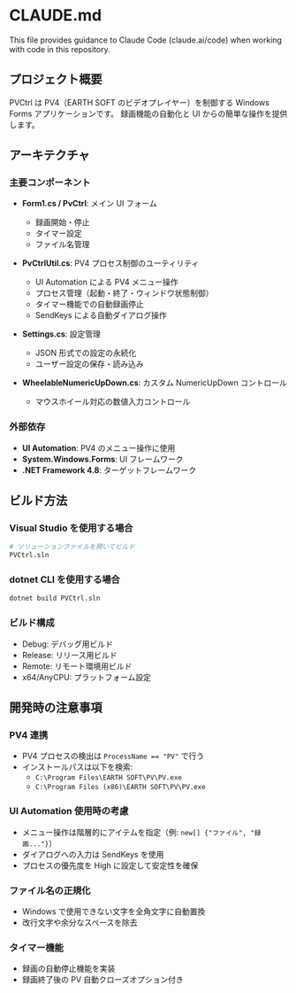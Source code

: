 # CLAUDE.md

This file provides guidance to Claude Code (claude.ai/code) when working with code in this repository.

## プロジェクト概要

PVCtrl は PV4（EARTH SOFT のビデオプレイヤー）を制御する Windows Forms アプリケーションです。
録画機能の自動化と UI からの簡単な操作を提供します。

## アーキテクチャ

### 主要コンポーネント

- **Form1.cs / PvCtrl**: メイン UI フォーム
  - 録画開始・停止
  - タイマー設定
  - ファイル名管理
  
- **PvCtrlUtil.cs**: PV4 プロセス制御のユーティリティ
  - UI Automation による PV4 メニュー操作
  - プロセス管理（起動・終了・ウィンドウ状態制御）
  - タイマー機能での自動録画停止
  - SendKeys による自動ダイアログ操作

- **Settings.cs**: 設定管理
  - JSON 形式での設定の永続化
  - ユーザー設定の保存・読み込み

- **WheelableNumericUpDown.cs**: カスタム NumericUpDown コントロール
  - マウスホイール対応の数値入力コントロール

### 外部依存

- **UI Automation**: PV4 のメニュー操作に使用
- **System.Windows.Forms**: UI フレームワーク
- **.NET Framework 4.8**: ターゲットフレームワーク

## ビルド方法

### Visual Studio を使用する場合
```bash
# ソリューションファイルを開いてビルド
PVCtrl.sln
```

### dotnet CLI を使用する場合
```bash
dotnet build PVCtrl.sln
```

### ビルド構成
- Debug: デバッグ用ビルド
- Release: リリース用ビルド  
- Remote: リモート環境用ビルド
- x64/AnyCPU: プラットフォーム設定

## 開発時の注意事項

### PV4 連携
- PV4 プロセスの検出は `ProcessName == "PV"` で行う
- インストールパスは以下を検索:
  - `C:\Program Files\EARTH SOFT\PV\PV.exe`
  - `C:\Program Files (x86)\EARTH SOFT\PV\PV.exe`

### UI Automation 使用時の考慮
- メニュー操作は階層的にアイテムを指定（例: `new[] {"ファイル", "録画..."}`）
- ダイアログへの入力は SendKeys を使用
- プロセスの優先度を High に設定して安定性を確保

### ファイル名の正規化
- Windows で使用できない文字を全角文字に自動置換
- 改行文字や余分なスペースを除去

### タイマー機能
- 録画の自動停止機能を実装
- 録画終了後の PV 自動クローズオプション付き